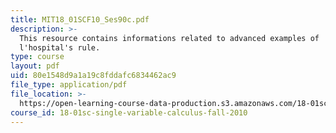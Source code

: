```yaml
---
title: MIT18_01SCF10_Ses90c.pdf
description: >-
  This resource contains informations related to advanced examples of
  l'hospital's rule.
type: course
layout: pdf
uid: 80e1548d9a1a19c8fddafc6834462ac9
file_type: application/pdf
file_location: >-
  https://open-learning-course-data-production.s3.amazonaws.com/18-01sc-single-variable-calculus-fall-2010/80e1548d9a1a19c8fddafc6834462ac9_MIT18_01SCF10_Ses90c.pdf
course_id: 18-01sc-single-variable-calculus-fall-2010
---
```

